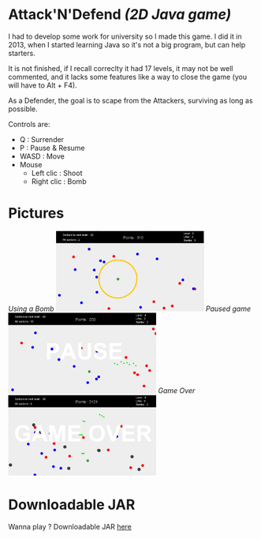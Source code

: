 # Attack'N'Defend *(2D Java game)*

I had to develop some work for university so I made this game. I did it in 2013, when I started learning Java so it's not a big program, but can help starters. 

It is not finished, if I recall correclty it had 17 levels, it may not be well commented, and it lacks some features like a way to close the game (you will have to Alt + F4).

As a Defender, the goal is to scape from the Attackers, surviving as long as possible.

Controls are:

 * Q : Surrender
 * P : Pause & Resume
 * WASD : Move 
 * Mouse 
    * Left clic : Shoot
    * Right clic : Bomb


# Pictures

*Using a Bomb*
<img src="./images/Bomb.jpg" width="300">
*Paused game*
<img src="./images/Pause.jpg" width="300">
*Game Over*
<img src="./images/GameOver.jpg" width="300">

# Downloadable JAR
Wanna play ? Downloadable JAR [here](/release/Game-AND.jar?raw=true)


